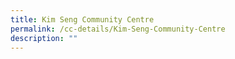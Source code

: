 ```yaml
---
title: Kim Seng Community Centre
permalink: /cc-details/Kim-Seng-Community-Centre
description: ""
---
```

